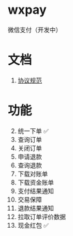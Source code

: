 # wxpay
微信支付（开发中）

# 文档
1. [协议规范](https://pay.weixin.qq.com/wiki/doc/api/jsapi.php?chapter=4_1)

# 功能
2. 统一下单 ✅
3. 查询订单
4. 关闭订单
5. 申请退款
6. 查询退款
7. 下载对账单
8. 下载资金账单
9.  支付结果通知
10. 交易保障
11. 退款结果通知
12. 拉取订单评价数据
13. 现金红包 ✅